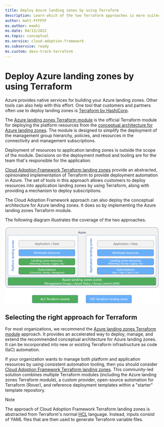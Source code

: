 ```yaml
---
title: Deploy Azure landing zones by using Terraform
description: Learn which of the two Terraform approaches is more suited to your scenario when you're deploying Azure landing zones.
author: matt-FFFFFF
ms.author: mawhi
ms.date: 04/13/2022
ms.topic: conceptual
ms.service: cloud-adoption-framework
ms.subservice: ready
ms.custom: devx-track-terraform
---
```


# Deploy Azure landing zones by using Terraform

Azure provides native services for building your Azure landing zones. Other tools can also help with this effort. One tool that customers and partners often use to deploy landing zones is [Terraform by HashiCorp][terraform].

The [Azure landing zones Terraform module][alz-tf-mod] is the official Terraform module for deploying the platform resources from the [conceptual architecture for Azure landing zones](./index.md#azure-landing-zone-architecture). The module is designed to simplify the deployment of the management group hierarchy, policies, and resources in the connectivity and management subscriptions.

Deployment of resources to application landing zones is outside the scope of the module. Decisions on the deployment method and tooling are for the team that's responsible for the application.

[Cloud Adoption Framework Terraform landing zones][caf-terraform-landingzones] provide an abstracted, opinionated implementation of Terraform to provide deployment automation in Azure. The set of tools in this approach allows customers to deploy resources into application landing zones by using Terraform, along with providing a mechanism to deploy subscriptions.

The Cloud Adoption Framework approach can also deploy the conceptual architecture for Azure landing zones. It does so by implementing the Azure landing zones Terraform module.

The following diagram illustrates the coverage of the two approaches.

![Diagram that compares Terraform modules.](media/tf-module-compare.png)

## Selecting the right approach for Terraform

For most organizations, we recommend the [Azure landing zones Terraform module][alz-tf-mod] approach. It provides an accelerated way to deploy, manage, and extend the recommended conceptual architecture for Azure landing zones. It can be incorporated into new or existing Terraform infrastructure as code (IaC) automation.

If your organization wants to manage both platform and application resources by using consistent automation tooling, then you should consider [Cloud Adoption Framework Terraform landing zones][caf-terraform-landingzones]. This community-led solution combines multiple Terraform modules (including the Azure landing zones Terraform module), a custom provider, open-source automation for Terraform (Rover), and reference deployment templates within a "starter" template repository.

> [!NOTE]
> The approach of Cloud Adoption Framework Terraform landing zones is abstracted from Terraform's normal [HCL][terraform_language_syntax] language. Instead, inputs consist of YAML files that are then used to generate Terraform variable files.

<!-- Common links -->

[terraform]: https://www.terraform.io/ "Terraform by HashiCorp"
[alz-tf-mod]: terraform-module.md "Azure landing zones terraform module"
[caf-terraform-landingzones]: terraform-landing-zone.md "CAF Terraform landing zones"
[terraform_language_syntax]: https://www.terraform.io/language/syntax/configuration
